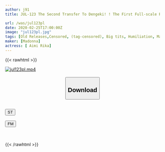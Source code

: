 ```yaml
---
author: j91
title: JUL-123 The Second Transfer To Dengeki! ! The First Full-scale Ryo ● Work! ! Squid Enough To Want To Die By A Man Who Does Not Want To Be Held ... Rika Aimi

url: /was/jul123pl
date: 2020-02-25T17:00:00Z
image: "jul123pl.jpg"
tags: [Old Releases,Censored, (tag-censored), Big tits, Humiliation, Married Woman, Mature Woman]
maker: [Madonna]
actress: [ Aimi Rika]
---
```



{{< rawhtml >}}

<div class="video" data-videoid="1DK9MbovRLTd9k">
    <a href="javascript:;">
        <img src="/was/jul123pl/jul123pl.jpg" width="WIDTH" height="HEIGHT" alt="jul123pl.mp4" loading="lazy">
    </a>
</div>

<script type="text/javascript" src="https://j91.asia/asset/on-demand-st.js"></script>

<br>
  <link rel="stylesheet" href="https://j91.asia/asset/bs5.css">
  
  <center>
  <button class="btn btn-primary" type="button" data-bs-toggle="collapse" data-bs-target=".multi-collapse" aria-expanded="false" aria-controls="multiCollapseExample1 multiCollapseExample2"><h2>Download</h2></button></center>
</p>
<div class="row">
  <div class="col">
    <div class="collapse multi-collapse" id="multiCollapseExample1">
      <div class="card card-body">
	      	      <br>
<div class="buttons">  
<a href="https://streamtape.to/v/1DK9MbovRLTd9k" target="_blank"><button class="btn-hover color-3"><i class="fa fa-download"></i> ST</button></a></div>
    </div>
  </div>
</div>
  <div class="col">
    <div class="collapse multi-collapse" id="multiCollapseExample2">
      <div class="card card-body">
	      <br>
<div class="buttons">
    <a href="https://filemoon.sx/d/cpvdiiaifior" target="_blank"><button class="btn-hover color-8"><i class="fa fa-download"></i> FM</button></a></div>
<br><br>
      </div>
    </div>
  </div>
</div>

{{< /rawhtml >}}